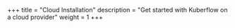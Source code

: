 +++
title = "Cloud Installation"
description = "Get started with Kuberflow on a cloud provider"
weight = 1
+++
